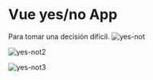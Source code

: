 # Vue yes/no App

Para tomar una decisión dificil.
![yes-not](https://user-images.githubusercontent.com/77740217/215803046-e4ef0ee2-4d74-4423-8638-3de33baa7d9a.gif)

![yes-not2](https://user-images.githubusercontent.com/77740217/215804728-84773c4c-972c-4b73-bd95-7b2bdae167ce.gif)

![yes-not3](https://user-images.githubusercontent.com/77740217/215805354-6ff1ed1b-4dcf-46ce-903d-c5d95a730567.gif)
